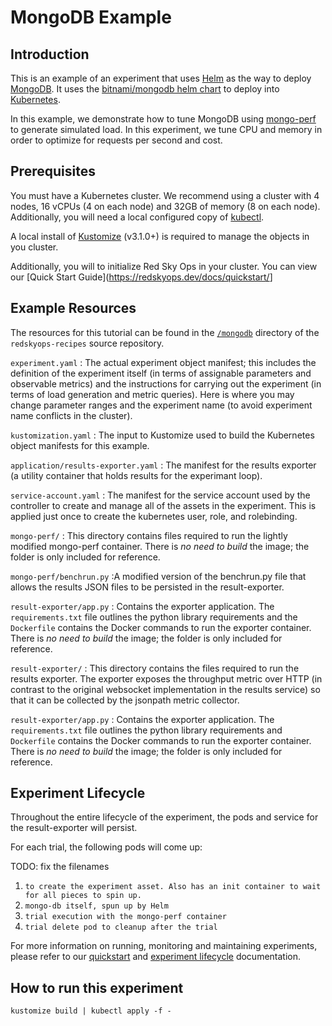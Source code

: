 # MongoDB Example

## Introduction

This is an example of an experiment that uses [Helm](https://helm.sh) as the way to deploy [MongoDB](https://mongodb.com).
It uses the [bitnami/mongodb helm chart](https://hub.helm.sh/charts/bitnami/mongodb) to deploy into [Kubernetes](https://kubernetes.io/).

In this example, we demonstrate how to tune MongoDB using [mongo-perf](https://github.com/mongodb/mongo-perf) to generate simulated load. In this experiment, we tune CPU and memory in order to optimize for requests per second and cost.

## Prerequisites

You must have a Kubernetes cluster. We recommend using a cluster with 4 nodes, 16 vCPUs (4 on each node) and 32GB of memory (8 on each node). Additionally, you will need a local configured copy of [kubectl](https://kubernetes.io/docs/tasks/tools/install-kubectl/).

A local install of [Kustomize](https://github.com/kubernetes-sigs/kustomize/releases) (v3.1.0+) is required to manage the objects in you cluster.

Additionally, you will to initialize Red Sky Ops in your cluster. You can view our [Quick Start Guide](<https://redskyops.dev/docs/quickstart/>]

## Example Resources

The resources for this tutorial can be found in the [`/mongodb`](https://github.com/redskyops/redskyops-recipes/tree/master/mongodb) directory of the `redskyops-recipes` source repository.

`experiment.yaml`
: The actual experiment object manifest; this includes the definition of the experiment itself (in terms of assignable parameters and observable metrics) and the instructions for carrying out the experiment (in terms of load generation and metric queries). Here is where you may change parameter ranges and the experiment name (to avoid experiment name conflicts in the cluster).

`kustomization.yaml`
: The input to Kustomize used to build the Kubernetes object manifests for this example.  

`application/results-exporter.yaml`
: The manifest for the results exporter (a utility container that holds results for the experimant loop).

`service-account.yaml`
: The manifest for the service account used by the controller to create and manage all of the assets in the experiment. This is applied just once to create the kubernetes user, role, and rolebinding.

`mongo-perf/`
: This directory contains files required to run the lightly modified mongo-perf container. There is *no need to build* the image; the folder is only included for reference.  

`mongo-perf/benchrun.py`
:A modified version of the benchrun.py file that allows the results JSON files to be persisted in the result-exporter.

`result-exporter/app.py`
: Contains the exporter application. The `requirements.txt` file outlines the python library requirements and the `Dockerfile` contains the Docker commands to run the exporter container. There is *no need to build* the image; the folder is only included for reference.

`result-exporter/` : This directory contains the files required to run the results exporter. The exporter exposes the throughput metric over HTTP (in contrast to the original websocket implementation in the results service) so that it can be collected by the jsonpath metric collector.

`result-exporter/app.py` : Contains the exporter application. The `requirements.txt` file outlines the python library requirements and `Dockerfile` contains the Docker commands to run the exporter container. There is *no need to build* the image; the folder is only included for reference.

## Experiment Lifecycle

Throughout the entire lifecycle of the experiment, the pods and service for the result-exporter will persist.  

For each trial, the following pods will come up:

TODO: fix the filenames

1. `to create the experiment asset. Also has an init container to wait for all pieces to spin up.`
2. `mongo-db itself, spun up by Helm`
3. `trial execution with the mongo-perf container`
4. `trial delete pod to cleanup after the trial`

For more information on running, monitoring and maintaining experiments, please refer to our [quickstart](https://redskyops.dev/docs/quickstart/) and [experiment lifecycle](https://redskyops.dev/docs/lifecycle/) documentation.

## How to run this experiment

`kustomize build | kubectl apply -f -`  
